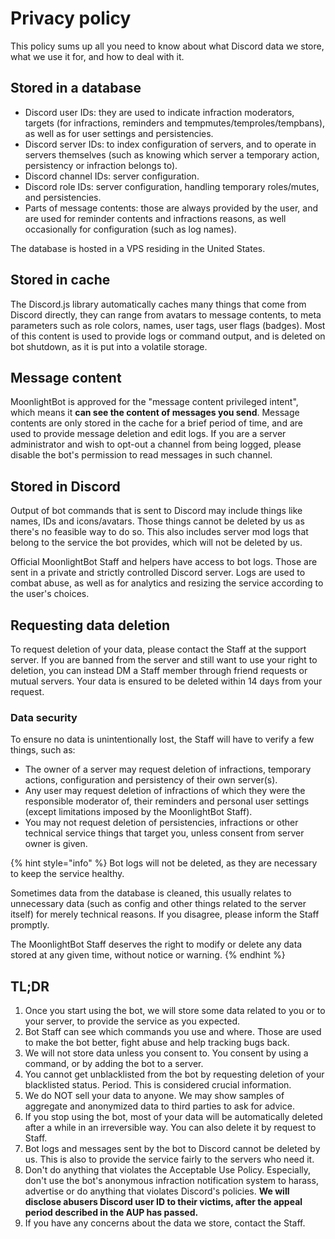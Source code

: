 # Privacy policy

This policy sums up all you need to know about what Discord data we store, what we use it for, and how to deal with it.

## Stored in a database

* Discord user IDs: they are used to indicate infraction moderators, targets (for infractions, reminders and tempmutes/temproles/tempbans), as well as for user settings and persistencies.
* Discord server IDs: to index configuration of servers, and to operate in servers themselves (such as knowing which server a temporary action, persistency or infraction belongs to).
* Discord channel IDs: server configuration.
* Discord role IDs: server configuration, handling temporary roles/mutes, and persistencies.
* Parts of message contents: those are always provided by the user, and are used for reminder contents and infractions reasons, as well occasionally for configuration (such as log names).

The database is hosted in a VPS residing in the United States.

## Stored in cache

The Discord.js library automatically caches many things that come from Discord directly, they can range from avatars to message contents, to meta parameters such as role colors, names, user tags, user flags (badges). Most of this content is used to provide logs or command output, and is deleted on bot shutdown, as it is put into a volatile storage.

## Message content

MoonlightBot is approved for the "message content privileged intent", which means it **can see the content of messages you send**. Message contents are only stored in the cache for a brief period of time, and are used to provide message deletion and edit logs. If you are a server administrator and wish to opt-out a channel from being logged, please disable the bot's permission to read messages in such channel.

## Stored in Discord

Output of bot commands that is sent to Discord may include things like names, IDs and icons/avatars. Those things cannot be deleted by us as there's no feasible way to do so. This also includes server mod logs that belong to the service the bot provides, which will not be deleted by us.

Official MoonlightBot Staff and helpers have access to bot logs. Those are sent in a private and strictly controlled Discord server. Logs are used to combat abuse, as well as for analytics and resizing the service according to the user's choices.

## Requesting data deletion

To request deletion of your data, please contact the Staff at the support server. If you are banned from the server and still want to use your right to deletion, you can instead DM a Staff member through friend requests or mutual servers. Your data is ensured to be deleted within 14 days from your request.

### Data security

To ensure no data is unintentionally lost, the Staff will have to verify a few things, such as:

* The owner of a server may request deletion of infractions, temporary actions, configuration and persistency of their own server(s).
* Any user may request deletion of infractions of which they were the responsible moderator of, their reminders and personal user settings (except limitations imposed by the MoonlightBot Staff).
* You may not request deletion of persistencies, infractions or other technical service things that target you, unless consent from server owner is given.

{% hint style="info" %}
Bot logs will not be deleted, as they are necessary to keep the service healthy.

Sometimes data from the database is cleaned, this usually relates to unnecessary data (such as config and other things related to the server itself) for merely technical reasons. If you disagree, please inform the Staff promptly.

The MoonlightBot Staff deserves the right to modify or delete any data stored at any given time, without notice or warning.
{% endhint %}

## TL;DR

1. Once you start using the bot, we will store some data related to you or to your server, to provide the service as you expected.
2. Bot Staff can see which commands you use and where. Those are used to make the bot better, fight abuse and help tracking bugs back.
3. We will not store data unless you consent to. You consent by using a command, or by adding the bot to a server.
4. You cannot get unblacklisted from the bot by requesting deletion of your blacklisted status. Period. This is considered crucial information.
5. We do NOT sell your data to anyone. We may show samples of aggregate and anonymized data to third parties to ask for advice.
6. If you stop using the bot, most of your data will be automatically deleted after a while in an irreversible way. You can also delete it by request to Staff.
7. Bot logs and messages sent by the bot to Discord cannot be deleted by us. This is also to provide the service fairly to the servers who need it.
8. Don't do anything that violates the Acceptable Use Policy. Especially, don't use the bot's anonymous infraction notification system to harass, advertise or do anything that violates Discord's policies. **We will disclose abusers Discord user ID to their victims, after the appeal period described in the AUP has passed.**
9. If you have any concerns about the data we store, contact the Staff.
